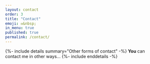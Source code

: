 ```yaml
---
layout: contact
order: 3
title: "Contact"
emoji: ✉️&nbsp;
in_menu: true
published: true
permalink: /contact/
---
```


{%- include details summary="Other forms of contact" -%}
  **You** can contact me in other ways...
{%- include enddetails -%}


